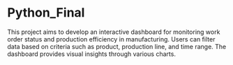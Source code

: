 # Python_Final
This project aims to develop an interactive dashboard for monitoring work order status and production efficiency in manufacturing. 
Users can filter data based on criteria such as product, production line, and time range. 
The dashboard provides visual insights through various charts.
